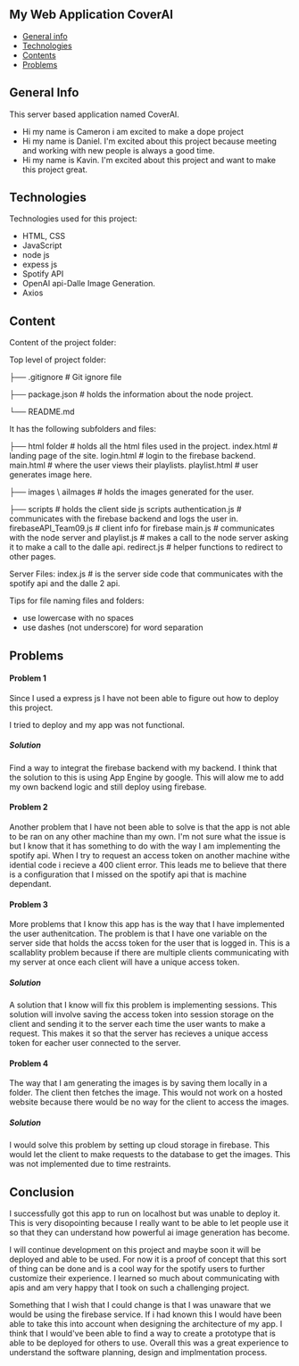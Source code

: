 ## My Web Application CoverAI

* [General info](#general-info)
* [Technologies](#technologies)
* [Contents](#content)
* [Problems](#problems)

## General Info
This server based application named CoverAI.
* Hi my name is Cameron i am excited to make a dope project
* Hi my name is Daniel. I'm excited about this project because meeting and working with new people is always a good time.
* Hi my name is Kavin. I'm excited about this project and want to make this project great.
	
## Technologies
Technologies used for this project:
* HTML, CSS
* JavaScript
* node js
* expess js 
* Spotify API 
* OpenAI api-Dalle Image Generation.
* Axios
	
## Content
Content of the project folder:

 Top level of project folder: 

├── .gitignore               # Git ignore file

├── package.json             # holds the information about the node project.

└── README.md


It has the following subfolders and files:

├── html folder              # holds all the html files used in the project.
index.html                   # landing page of the site.
login.html                   # login to the firebase backend.
main.html                    # where the user views their playlists.
playlist.html                # user generates image here.

├── images \ aiImages        # holds the images generated for the user.

├── scripts                  # holds the client side js scripts
authentication.js            # communicates with the firebase backend and logs the user in.
firebaseAPI_Team09.js        # client info for firebase
main.js                      # communicates with the node server and 
playlist.js                  # makes a call to the node server asking it to make a call to the dalle api.
redirect.js                  # helper functions to redirect to other pages.


Server Files:
index.js                     # is the server side code that communicates with the spotify api and the dalle 2 api.

Tips for file naming files and folders:
* use lowercase with no spaces
* use dashes (not underscore) for word separation

## Problems

#### Problem 1
Since I used a express js I have not been able to figure out how to deploy this project.

I tried to deploy and my app was not functional. 
##### Solution
Find a way to integrat the firebase backend with my backend. I think that the solution to this is using App Engine by google. This will alow me to add my own backend logic and still deploy using firebase.  

#### Problem 2
Another problem that I have not been able to solve is that the app is not able to be ran on any other machine than my own. 
I'm not sure what the issue is but I know that it has something to do with the way I am implementing the spotify api. When I try to request an access token on another machine withe idential code i recieve a 400 client error.
This leads me to believe that there is a configuration that I missed on the spotify api that is machine dependant.

#### Problem 3
More problems that I know this app has is the way that I have implemented the user authenitcation. The problem is that I have one variable on the server side that holds the accss token for the user that is logged in. 
This is a scallablity problem because if there are multiple clients communicating with my server at once each client will have a unique access token. 
##### Solution
A solution that I know will fix this problem is implementing sessions. This solution will involve saving the access token into session storage on the client and sending it to the server each time the user wants to make a request. This makes it so that the server has recieves a unique access token for eacher user connected to the server. 

#### Problem 4
The way that I am generating the images is by saving them locally in a folder. The client then fetches the image. This would not work on a hosted website because there would be no way for the client to access the images. 
 
##### Solution
I would solve this problem by setting up cloud storage in firebase. This would let the client to make requests to the database to get the images. This was not implemented due to time restraints. 

## Conclusion
I successfully got this app to run on localhost but was unable to deploy it. This is very disopointing because I really want to be able to let people use it so that they can understand how powerful ai image generation has become. 

I will continue development on this project and maybe soon it will be deployed and able to be used. 
For now it is a proof of concept that this sort of thing can be done and is a cool way for the spotify users to further customize their experience. I learned so much about communicating with apis and am very happy that I took on such a challenging project.

Something that I wish that I could change is that I was unaware that we would be using the firebase service. If i had known this I would have been able to take this into account when designing the architecture of my app. I think that I would've been able to find a way to create a prototype that is able to be deployed for others to use. 
Overall this was a great experience to understand the software planning, design and implmentation process. 